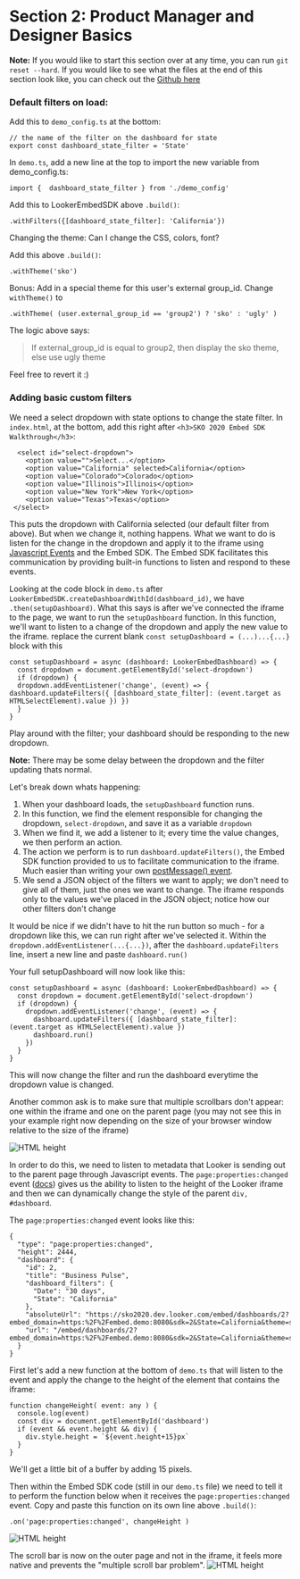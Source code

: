 


# Section 2: Product Manager and Designer Basics

**Note:**
If you would like to start this section over at any time, you can run `git reset --hard`. If you would like to see what the files at the end of this section look like, you can check out the [Github here](https://github.com/bryan-at-looker/embed-sdk-sko/tree/section3)

### Default filters on load:

Add this to `demo_config.ts` at the bottom:

```
// the name of the filter on the dashboard for state
export const dashboard_state_filter = 'State'
```

In `demo.ts`, add a new line at the top to import the new variable from demo_config.ts:

```
import {  dashboard_state_filter } from './demo_config'
```

Add this to LookerEmbedSDK above `.build()`:


```
.withFilters({[dashboard_state_filter]: 'California'})

```


Changing the theme: Can I change the CSS, colors, font?

Add this above `.build()`:

```
.withTheme('sko')
```

Bonus: Add in a special theme for this user's external group_id. Change `withTheme()` to

```
.withTheme( (user.external_group_id == 'group2') ? 'sko' : 'ugly' )
```
The logic above says:
> If external\_group_id is equal to group2, then display the sko theme, else use ugly theme

Feel free to revert it :)

### Adding basic custom filters
We need a select dropdown with state options to change the state filter. In `index.html`, at the bottom, add this right after `<h3>SKO 2020 Embed SDK Walkthrough</h3>`:

```
  <select id="select-dropdown">
    <option value="">Select...</option>
    <option value="California" selected>California</option>
    <option value="Colorado">Colorado</option>
    <option value="Illinois">Illinois</option>
    <option value="New York">New York</option>
    <option value="Texas">Texas</option>
 </select>
```

This puts the dropdown with California selected (our default filter from above). But when we change it, nothing happens. What we want to do is listen for the change in the dropdown and apply it to the iframe using [Javascript Events](https://docs.looker.com/reference/embedding/embed-javascript-events) and the Embed SDK. The Embed SDK facilitates this communication by providing built-in functions to listen and respond to these events.

Looking at the code block in `demo.ts` after  `LookerEmbedSDK.createDashboardWithId(dashboard_id)`, we have `.then(setupDashboard)`. What this says is after we've connected the iframe to the page, we want to run the `setupDashboard` function. In this function, we'll want to listen to a change of the dropdown and apply the new value to the iframe. replace the current blank `const setupDashboard = (...)...{...}` block with this

```
const setupDashboard = async (dashboard: LookerEmbedDashboard) => {
  const dropdown = document.getElementById('select-dropdown')
  if (dropdown) {
  dropdown.addEventListener('change', (event) => { dashboard.updateFilters({ [dashboard_state_filter]: (event.target as HTMLSelectElement).value }) })
  }
}
```

Play around with the filter; your dashboard should be responding to the new dropdown.

**Note:** There may be some delay between the dropdown and the filter updating thats normal.

Let's break down whats happening:

1. When your dashboard loads, the `setupDashboard` function runs.
2. In this function, we find the element responsible for changing the dropdown, `select-dropdown`, and save it as a variable `dropdown`
3. When we find it, we add a listener to it; every time the value changes, we then perform an action.
4. The action we perform is to run `dashboard.updateFilters()`, the Embed SDK function provided to us to facilitate communication to the iframe.  Much easier than writing your own [postMessage() event](https://docs.looker.com/reference/embedding/embed-javascript-events#posting_the_request_to_the_iframes_contentwindow_property).
5. We send a JSON object of the filters we want to apply; we don't need to give all of them, just the ones we want to change. The iframe responds only to the values we've placed in the JSON object; notice how our other filters don't change

It would be nice if we didn't have to hit the run button so much - for a dropdown like this, we can run right after we've selected it. Within the `dropdown.addEventListener(...{...})`, after the `dashboard.updateFilters` line, insert a new line and paste `dashboard.run()`

Your full setupDashboard will now look like this:

```
const setupDashboard = async (dashboard: LookerEmbedDashboard) => {
  const dropdown = document.getElementById('select-dropdown')
  if (dropdown) {
    dropdown.addEventListener('change', (event) => {
      dashboard.updateFilters({ [dashboard_state_filter]: (event.target as HTMLSelectElement).value })
      dashboard.run()
    })
  }
}
```

This will now change the filter and run the dashboard everytime the dropdown value is changed.

Another common ask is to make sure that multiple scrollbars don't appear:  one within the iframe and one on the parent page (you may not see this in your example right now depending on the size of your browser window relative to the size of the iframe)

![HTML height](https://github.com/bryan-at-looker/embed-sdk-sko-markdown/blob/master/images/section2-height-scroll-before.png?raw=true)

In order to do this, we need to listen to metadata that Looker is sending out to the parent page through Javascript events. The `page:properties:changed` event ([docs](https://docs.looker.com/reference/embedding/embed-javascript-events#page:properties:changed)) gives us the ability to listen to the height of the Looker iframe and then we can dynamically change the style of the parent `div, #dashboard`.

The `page:properties:changed` event looks like this:

```
{
  "type": "page:properties:changed",
  "height": 2444,
  "dashboard": {
    "id": 2,
    "title": "Business Pulse",
    "dashboard_filters": {
      "Date": "30 days",
      "State": "California"
    },
    "absoluteUrl": "https://sko2020.dev.looker.com/embed/dashboards/2?embed_domain=https:%2F%2Fembed.demo:8080&sdk=2&State=California&theme=sko&Date=30%20days&filter_config=%7B%22Date%22:%5B%7B%22type%22:%22past%22,%22values%22:%5B%7B%22constant%22:%2230%22,%22unit%22:%22day%22%7D,%7B%7D%5D,%22id%22:0%7D%5D,%22State%22:%5B%7B%22type%22:%22%3D%22,%22values%22:%5B%7B%22constant%22:%22California%22%7D,%7B%7D%5D,%22id%22:1%7D%5D%7D",
    "url": "/embed/dashboards/2?embed_domain=https:%2F%2Fembed.demo:8080&sdk=2&State=California&theme=sko&Date=30%20days&filter_config=%7B%22Date%22:%5B%7B%22type%22:%22past%22,%22values%22:%5B%7B%22constant%22:%2230%22,%22unit%22:%22day%22%7D,%7B%7D%5D,%22id%22:0%7D%5D,%22State%22:%5B%7B%22type%22:%22%3D%22,%22values%22:%5B%7B%22constant%22:%22California%22%7D,%7B%7D%5D,%22id%22:1%7D%5D%7D"
  }
}
```

First let's add a new function at the bottom of `demo.ts` that will listen to the event and apply the change to the height of the element that contains the iframe:

```
function changeHeight( event: any ) {
  console.log(event)
  const div = document.getElementById('dashboard')
  if (event && event.height && div) {
    div.style.height = `${event.height+15}px`
  }
}
```

We'll get a little bit of a buffer by adding 15 pixels.

Then within the Embed SDK code (still in our `demo.ts` file) we need to tell it to perform the function below when it receives the `page:properties:changed` event. Copy and paste this function on its own line above `.build()`:

```
.on('page:properties:changed', changeHeight )
```



![HTML height](https://github.com/bryan-at-looker/embed-sdk-sko-markdown/blob/master/images/section2-height-html.png?raw=true)

The scroll bar is now on the outer page and not in the iframe, it feels more native and prevents the "multiple scroll bar problem".
![HTML height](https://github.com/bryan-at-looker/embed-sdk-sko-markdown/blob/master/images/section2-height-scroll-after.png?raw=true)
